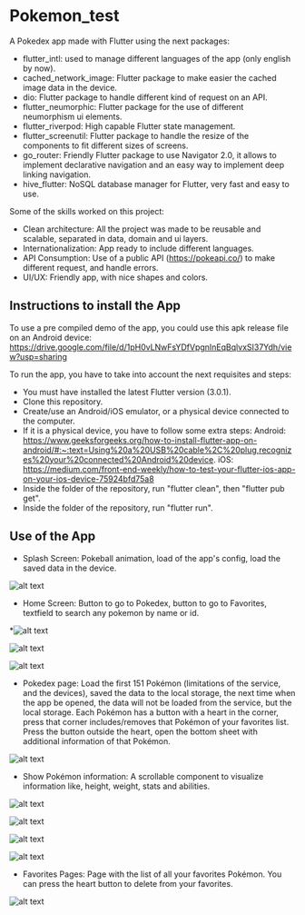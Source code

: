 

# Pokemon_test

A Pokedex app made with Flutter using the next packages:

* flutter_intl: used to manage different languages of the app (only english by now).
* cached_network_image: Flutter package to make easier the cached image data in the device.
* dio: Flutter package to handle different kind of request on an API.
* flutter_neumorphic: Flutter package for the use of different neumorphism ui elements.
* flutter_riverpod: High capable Flutter state management.
* flutter_screenutil: Flutter package to handle the resize of the components to fit different sizes of screens.
* go_router: Friendly Flutter package to use Navigator 2.0, it allows to implement declarative navigation and an easy way to implement deep linking navigation.
* hive_flutter: NoSQL database manager for Flutter, very fast and easy to use.

Some of the skills worked on this project:

* Clean architecture: All the project was made to be reusable and scalable, separated in data, domain and ui layers.
* Internationalization: App ready to include different languages.
* API Consumption: Use of a public API (https://pokeapi.co/) to make different request, and handle errors.
* UI/UX: Friendly app, with nice shapes and colors.



## Instructions to install the App

To use a pre compiled demo of the app, you could use this apk release file on an Android device: https://drive.google.com/file/d/1pH0vLNwFsYDfVpgnInEqBqlvxSI37Ydh/view?usp=sharing

To run the app, you have to take into account the next requisites and steps:

* You must have installed the latest Flutter version (3.0.1).
* Clone this repository.
* Create/use an Android/iOS emulator, or a physical device connected to the computer.
* If it is a physical device, you have to follow some extra steps:
	Android: https://www.geeksforgeeks.org/how-to-install-flutter-app-on-android/#:~:text=Using%20a%20USB%20cable%2C%20plug,recognizes%20your%20connected%20Android%20device.
	iOS: https://medium.com/front-end-weekly/how-to-test-your-flutter-ios-app-on-your-ios-device-75924bfd75a8
* Inside the folder of the repository, run "flutter clean", then "flutter pub get".
* Inside the folder of the repository, run "flutter run".

## Use of the App

* Splash Screen: Pokeball animation, load of the app's config, load the saved data in the device.

![alt text](https://drive.google.com/uc?export=view&id=18Iqsv8J84Y6z1OhCAGnUxjMl8AgSBcle)

* Home Screen: Button to go to Pokedex, button to go to Favorites, textfield to search any pokemon by name or id. 

*![alt text](https://drive.google.com/uc?export=view&id=1XfOCBFoeLsnjswl7uq48Prcq3M-2tH0n)

![alt text](https://drive.google.com/uc?export=view&id=1v-s0r1ASwjj8VEy449lueSYAE1i0ct9Z)

![alt text](https://drive.google.com/uc?export=view&id=17YpS9ap2CXq9ByV4AJW96BLJE2c0a-vm)

* Pokedex page: Load the first 151 Pokémon (limitations of the service, and the devices), saved the data to the local storage, the next time when the app be opened, the data will not be loaded from the service, but the local storage. Each Pokémon has a button with a heart in the corner, press that corner includes/removes that Pokémon of your favorites list. Press the button outside the heart, open the bottom sheet with additional information of that Pokémon.

![alt text](https://drive.google.com/uc?export=view&id=1IelmagOAo-qvItL3zS5Tk7Vjd67L_00C)

* Show Pokémon information: A scrollable component to visualize information like, height, weight, stats and abilities.

![alt text](https://drive.google.com/uc?export=view&id=1zX91khC1Z5LPngaVuGlHYkOeG6R9RWtx)

![alt text](https://drive.google.com/uc?export=view&id=1LG_FZb2FC7BQtG-ITFUwYlHM3CiuYC8u)

![alt text](https://drive.google.com/uc?export=view&id=1bxdJmzNEPvJQHO-VsOcL87afXBXzJSrc)

![alt text](https://drive.google.com/uc?export=view&id=1BJClHbmLJ9FAoiyfXz2Nv0ivacTtfjXi)

* Favorites Pages: Page with the list of all your favorites Pokémon. You can press the heart button to delete from your favorites.

![alt text](https://drive.google.com/uc?export=view&id=1rgRIPOLxZrklYXrwitEBKdWXg0uJGIB0)


